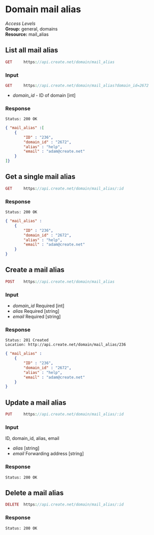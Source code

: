 Domain mail alias
=============

*Access Levels*    
__Group:__ general, domains     
__Resource:__ mail_alias

List all mail alias
-------------------

```php
GET 	https://api.create.net/domain/mail_alias
```

### Input

```php
GET 	https://api.create.net/domain/mail_alias?domain_id=2672
```

* *domain_id* - ID of domain [int]

### Response

```console
Status: 200 OK
```

```json
{ "mail_alias" :[ 
	{
		"ID" : "236",
		"domain_id" : "2672",
		"alias" : "help",
		"email" : "adam@create.net"
	}
]}
```

Get a single mail alias
-----------------------

```php
GET 	https://api.create.net/domain/mail_alias/:id
```

### Response

```console
Status: 200 OK
```

```json
{ "mail_alias" : 
	{
		"ID" : "236",
		"domain_id" : "2672",
		"alias" : "help",
		"email" : "adam@create.net"
	}
}
```

Create a mail alias
------------------

```php
POST 	https://api.create.net/domain/mail_alias
```

### Input

* *domain_id* Required [int]
* *alias* Required [string]
* *email* Required [string]

### Response

```console
Status: 201 Created
Location: http://api.create.net/domain/mail_alias/236
```

```json
{ "mail_alias" : 
	{
		"ID" : "236",
		"domain_id" : "2672",
		"alias" : "help",
		"email" : "adam@create.net"
	}
}
```

Update a mail alias
------------------

```php
PUT 	https://api.create.net/domain/mail_alias/:id
```

### Input

ID, domain_id, alias, email

* *alias* [string]
* *email* Forwarding address [string]

### Response

```console
Status: 200 OK
```

Delete a mail alias
------------------

```php
DELETE 	https://api.create.net/domain/mail_alias/:id
```

### Response

```console
Status: 200 OK
```